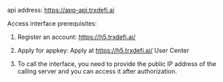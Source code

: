 api address: https://app-api.trxdefi.ai

Access interface prerequisites:

1. Register an account: https://h5.trxdefi.ai/

2. Apply for appkey: Apply at https://h5.trxdefi.ai/ User Center

3. To call the interface, you need to provide the public IP address of the calling server and you can access it after authorization.
